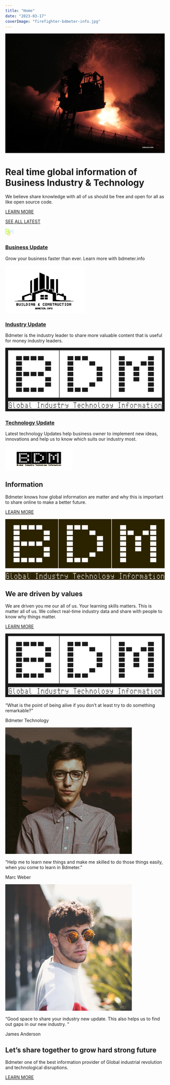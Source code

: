 ```yaml
---
title: "Home"
date: "2023-03-17"
coverImage: "firefighter-bdmeter-info.jpg"
---
```


![](images/firefighter-bdmeter-info.jpg)

# Real time global information of Business Industry & Technology

We believe share knowledge with all of us should be free and open for all as like open source code.

[LEARN MORE](https://news.bdmeter.info/)

[SEE ALL LATEST](https://news.bdmeter.info/latest)

![](images/cropped-bdm-logo.png)

### [Business Update](https://news.bdmeter.info/category/business/)

Grow your business faster than ever. Learn more with bdmeter.info

![](images/material-logo.png)

### [Industry Update](https://news.bdmeter.info/category/industry/)

Bdmeter is the industry leader to share more valuable content that is useful for money industry leaders.

![](images/logo-bdmeter-1.png)

### [Technology Update](https://news.bdmeter.info/category/technology/)

Latest technology Updates help business owner to implement new ideas, innovations and help us to know which suits our industry most.

![](images/logo-bdm-main-1.png)

## Information

Bdmeter knows how global information are matter and why this is important to share online to make a better future.

[LEARN MORE](http://https;//bdmeter.info/category/information/)

![](images/logo-3-1.png)

## We are driven by values

We are driven you me our all of us. Your learning skills matters. This is matter all of us. We collect real-time industry data and share with people to know why things matter.

[LEARN MORE](https://news.bdmeter.info)

![](images/logo-bdmeter-1.png)

“What is the point of being alive if you don’t at least try to do something remarkable?”

Bdmeter Technology

![](images/team-01.jpg)

“Help me to learn new things and make me skilled to do those things easily, when you come to learn in Bdmeter.”

Marc Weber

![](images/team-02.jpg)

“Good space to share your industry new update. This also helps us to find out gaps in our new industry. ”

James Anderson

## Let’s share together to grow hard strong future

Bdmeter one of the best information provider of Global industrial revolution and technological disruptions.

[LEARN MORE](https://news.bdmeter.info/category/)

